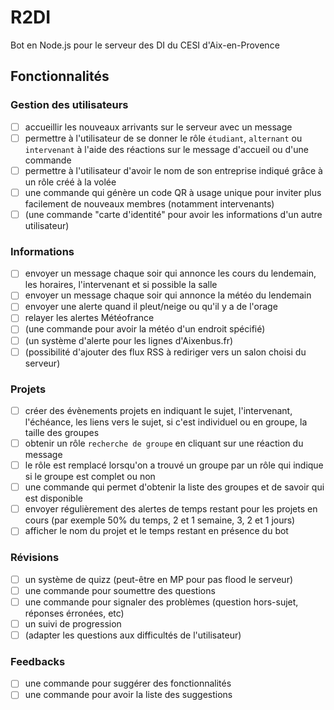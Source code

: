 # R2DI
Bot en Node.js pour le serveur des DI du CESI d'Aix-en-Provence

## Fonctionnalités
### Gestion des utilisateurs
- [ ] accueillir les nouveaux arrivants sur le serveur avec un message
- [ ] permettre à l'utilisateur de se donner le rôle `étudiant`, `alternant` ou `intervenant` à l'aide des réactions sur le message d'accueil ou d'une commande
- [ ] permettre à l'utilisateur d'avoir le nom de son entreprise indiqué grâce à un rôle créé à la volée
- [ ] une commande qui génère un code QR à usage unique pour inviter plus facilement de nouveaux membres (notamment intervenants)
- [ ] (une commande "carte d'identité" pour avoir les informations d'un autre utilisateur)
### Informations
- [ ] envoyer un message chaque soir qui annonce les cours du lendemain, les horaires, l'intervenant et si possible la salle
- [ ] envoyer un message chaque soir qui annonce la météo du lendemain
- [ ] envoyer une alerte quand il pleut/neige ou qu'il y a de l'orage
- [ ] relayer les alertes Météofrance
- [ ] (une commande pour avoir la météo d'un endroit spécifié)
- [ ] (un système d'alerte pour les lignes d'Aixenbus.fr)
- [ ] (possibilité d'ajouter des flux RSS à rediriger vers un salon choisi du serveur)
### Projets
- [ ] créer des évènements projets en indiquant le sujet, l'intervenant, l'échéance, les liens vers le sujet, si c'est individuel ou en groupe, la taille des groupes
- [ ] obtenir un rôle `recherche de groupe` en cliquant sur une réaction du message
- [ ] le rôle est remplacé lorsqu'on a trouvé un groupe par un rôle qui indique si le groupe est complet ou non
- [ ] une commande qui permet d'obtenir la liste des groupes et de savoir qui est disponible
- [ ] envoyer régulièrement des alertes de temps restant pour les projets en cours (par exemple 50% du temps, 2 et 1 semaine, 3, 2 et 1 jours)
- [ ] afficher le nom du projet et le temps restant en présence du bot
### Révisions
- [ ] un système de quizz (peut-être en MP pour pas flood le serveur)
- [ ] une commande pour soumettre des questions
- [ ] une commande pour signaler des problèmes (question hors-sujet, réponses érronées, etc)
- [ ] un suivi de progression
- [ ] (adapter les questions aux difficultés de l'utilisateur)
### Feedbacks
- [ ] une commande pour suggérer des fonctionnalités
- [ ] une commande pour avoir la liste des suggestions
